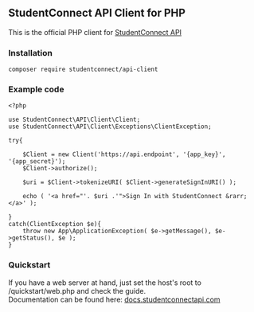 ## StudentConnect API Client for PHP

This is the official PHP client for [StudentConnect API](https://studentconnectapi.com)
 
### Installation 

    composer require studentconnect/api-client

### Example code

    <?php 
    
    use StudentConnect\API\Client\Client;
    use StudentConnect\API\Client\Exceptions\ClientException;
    
    try{
   
        $Client = new Client('https://api.endpoint', '{app_key}', '{app_secret}');
        $Client->authorize();
        
        $uri = $Client->tokenizeURI( $Client->generateSignInURI() );
        
        echo ( '<a href="'. $uri .'">Sign In with StudentConnect &rarr;</a>' );
   
    }
    catch(ClientException $e){
        throw new App\ApplicationException( $e->getMessage(), $e->getStatus(), $e );
    }
   
     
### Quickstart

If you have a web server at hand, just set the host's root to /quickstart/web.php and check the guide.   
Documentation can be found here: [docs.studentconnectapi.com](https://docs.studentconnectapi.com)